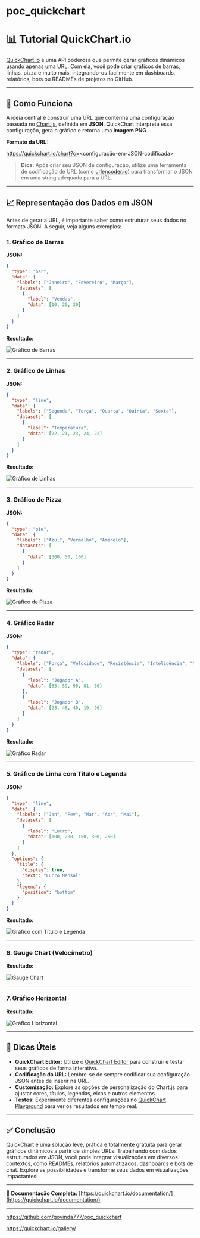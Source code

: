 # poc_quickchart

# 📊 Tutorial QuickChart.io

[QuickChart.io](https://quickchart.io/) é uma API poderosa que permite gerar gráficos dinâmicos usando apenas uma URL. Com ela, você pode criar gráficos de barras, linhas, pizza e muito mais, integrando-os facilmente em dashboards, relatórios, bots ou READMEs de projetos no GitHub.

---

## 🚀 Como Funciona

A ideia central é construir uma URL que contenha uma configuração baseada no [Chart.js](https://www.chartjs.org/docs/latest/), definida em **JSON**. QuickChart interpreta essa configuração, gera o gráfico e retorna uma **imagem PNG**.

**Formato da URL:**

https://quickchart.io/chart?c=<configuração-em-JSON-codificada>

> **Dica:** Após criar seu JSON de configuração, utilize uma ferramenta de codificação de URL (como [urlencoder.io](https://www.urlencoder.org/)) para transformar o JSON em uma string adequada para a URL.

---

## 📈 Representação dos Dados em JSON

Antes de gerar a URL, é importante saber como estruturar seus dados no formato JSON. A seguir, veja alguns exemplos:

### 1. Gráfico de Barras

**JSON:**

```json
{
  "type": "bar",
  "data": {
    "labels": ["Janeiro", "Fevereiro", "Março"],
    "datasets": [
      {
        "label": "Vendas",
        "data": [10, 20, 30]
      }
    ]
  }
}
```

**Resultado:**

![Gráfico de Barras](https://quickchart.io/chart?c=%7B%22type%22%3A%22bar%22%2C%22data%22%3A%7B%22labels%22%3A%5B%22Janeiro%22%2C%22Fevereiro%22%2C%22Mar%C3%A7o%22%5D%2C%22datasets%22%3A%5B%7B%22label%22%3A%22Vendas%22%2C%22data%22%3A%5B10%2C20%2C30%5D%7D%5D%7D%7D)

---

### 2. Gráfico de Linhas

**JSON:**

```json
{
  "type": "line",
  "data": {
    "labels": ["Segunda", "Terça", "Quarta", "Quinta", "Sexta"],
    "datasets": [
      {
        "label": "Temperatura",
        "data": [22, 21, 23, 24, 22]
      }
    ]
  }
}
```

**Resultado:**

![Gráfico de Linhas](https://quickchart.io/chart?c=%7B%22type%22%3A%22line%22%2C%22data%22%3A%7B%22labels%22%3A%5B%22Segunda%22%2C%22Ter%C3%A7a%22%2C%22Quarta%22%2C%22Quinta%22%2C%22Sexta%22%5D%2C%22datasets%22%3A%5B%7B%22label%22%3A%22Temperatura%22%2C%22data%22%3A%5B22%2C21%2C23%2C24%2C22%5D%7D%5D%7D%7D)

---

### 3. Gráfico de Pizza

**JSON:**

```json
{
  "type": "pie",
  "data": {
    "labels": ["Azul", "Vermelho", "Amarelo"],
    "datasets": [
      {
        "data": [300, 50, 100]
      }
    ]
  }
}
```

**Resultado:**

![Gráfico de Pizza](https://quickchart.io/chart?c=%7B%22type%22%3A%22pie%22%2C%22data%22%3A%7B%22labels%22%3A%5B%22Azul%22%2C%22Vermelho%22%2C%22Amarelo%22%5D%2C%22datasets%22%3A%5B%7B%22data%22%3A%5B300%2C50%2C100%5D%7D%5D%7D%7D)

---

### 4. Gráfico Radar

**JSON:**

```json
{
  "type": "radar",
  "data": {
    "labels": ["Força", "Velocidade", "Resistência", "Inteligência", "Magia"],
    "datasets": [
      {
        "label": "Jogador A",
        "data": [65, 59, 90, 81, 56]
      },
      {
        "label": "Jogador B",
        "data": [28, 48, 40, 19, 96]
      }
    ]
  }
}
```

**Resultado:**

![Gráfico Radar](https://quickchart.io/chart?c=%7B%22type%22%3A%22radar%22%2C%22data%22%3A%7B%22labels%22%3A%5B%22For%C3%A7a%22%2C%22Velocidade%22%2C%22Resist%C3%AAncia%22%2C%22Intelig%C3%AAncia%22%2C%22Magia%22%5D%2C%22datasets%22%3A%5B%7B%22label%22%3A%22Jogador%20A%22%2C%22data%22%3A%5B65%2C59%2C90%2C81%2C56%5D%7D%2C%7B%22label%22%3A%22Jogador%20B%22%2C%22data%22%3A%5B28%2C48%2C40%2C19%2C96%5D%7D%5D%7D%7D)

---

### 5. Gráfico de Linha com Título e Legenda

**JSON:**

```json
{
  "type": "line",
  "data": {
    "labels": ["Jan", "Fev", "Mar", "Abr", "Mai"],
    "datasets": [
      {
        "label": "Lucro",
        "data": [100, 200, 150, 300, 250]
      }
    ]
  },
  "options": {
    "title": {
      "display": true,
      "text": "Lucro Mensal"
    },
    "legend": {
      "position": "bottom"
    }
  }
}
```

**Resultado:**

![Gráfico com Título e Legenda](https://quickchart.io/chart?c=%7B%22type%22%3A%22line%22%2C%22data%22%3A%7B%22labels%22%3A%5B%22Jan%22%2C%22Fev%22%2C%22Mar%22%2C%22Abr%22%2C%22Mai%22%5D%2C%22datasets%22%3A%5B%7B%22label%22%3A%22Lucro%22%2C%22data%22%3A%5B100%2C200%2C150%2C300%2C250%5D%7D%5D%7D%2C%22options%22%3A%7B%22title%22%3A%7B%22display%22%3Atrue%2C%22text%22%3A%22Lucro%20Mensal%22%7D%2C%22legend%22%3A%7B%22position%22%3A%22bottom%22%7D%7D%7D)

---

### 6. Gauge Chart (Velocímetro)

**Resultado:**

![Gauge Chart](https://quickchart.io/chart?c=%7B%22type%22%3A%22doughnut%22%2C%22data%22%3A%7B%22datasets%22%3A%5B%7B%22data%22%3A%5B60%2C40%5D%2C%22backgroundColor%22%3A%5B%22green%22%2C%22lightgray%22%5D%2C%22borderWidth%22%3A0%7D%5D%7D%2C%22options%22%3A%7B%22rotation%22%3A1*Math.PI%2C%22circumference%22%3AMath.PI%2C%22cutoutPercentage%22%3A80%2C%22plugins%22%3A%7B%22datalabels%22%3A%7B%22display%22%3Afalse%7D%7D%7D%7D)

---

### 7. Gráfico Horizontal

**Resultado:**

![Gráfico Horizontal](https://quickchart.io/chart?c=%7B%22type%22%3A%22horizontalBar%22%2C%22data%22%3A%7B%22labels%22%3A%5B%22Produto%20A%22%2C%22Produto%20B%22%2C%22Produto%20C%22%5D%2C%22datasets%22%3A%5B%7B%22label%22%3A%22Vendas%22%2C%22data%22%3A%5B30%2C60%2C90%5D%7D%5D%7D%7D)

---

## 🧰 Dicas Úteis

- **QuickChart Editor:** Utilize o [QuickChart Editor](https://quickchart.io/chart-maker/) para construir e testar seus gráficos de forma interativa.
- **Codificação da URL:** Lembre-se de sempre codificar sua configuração JSON antes de inserir na URL.
- **Customização:** Explore as opções de personalização do Chart.js para ajustar cores, títulos, legendas, eixos e outros elementos.
- **Testes:** Experimente diferentes configurações no [QuickChart Playground](https://quickchart.io/chart-maker/) para ver os resultados em tempo real.

---

## ✅ Conclusão

QuickChart é uma solução leve, prática e totalmente gratuita para gerar gráficos dinâmicos a partir de simples URLs. Trabalhando com dados estruturados em JSON, você pode integrar visualizações em diversos contextos, como READMEs, relatórios automatizados, dashboards e bots de chat. Explore as possibilidades e transforme seus dados em visualizações impactantes!

---

📎 **Documentação Completa:** [https://quickchart.io/documentation/](https://quickchart.io/documentation/)

---

https://github.com/govinda777/poc_quickchart

https://quickchart.io/gallery/

